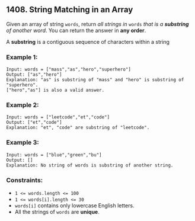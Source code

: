 ## 1408. String Matching in an Array

Given an array of string ```words```, return *all strings in* ```words``` *that is a **substring** of another word*. You can return the answer in **any order**.

A **substring** is a contiguous sequence of characters within a string

### Example 1:
```
Input: words = ["mass","as","hero","superhero"]
Output: ["as","hero"]
Explanation: "as" is substring of "mass" and "hero" is substring of "superhero".
["hero","as"] is also a valid answer.
```
### Example 2:
```
Input: words = ["leetcode","et","code"]
Output: ["et","code"]
Explanation: "et", "code" are substring of "leetcode".
```
### Example 3:
```
Input: words = ["blue","green","bu"]
Output: []
Explanation: No string of words is substring of another string.
```

### Constraints:

* ```1 <= words.length <= 100```
* ```1 <= words[i].length <= 30```
* ```words[i]``` contains only lowercase English letters.
* All the strings of ```words``` are **unique**.